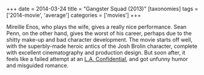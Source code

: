 +++
date = 2014-03-24
title = "Gangster Squad (2013)"
[taxonomies]
tags = ['2014-movie', 'average']
categories = ['movies']
+++

Mireille Enos, who plays the wife, gives a really nice performance. Sean
Penn, on the other hand, gives the worst of his career, perhaps due to
the shitty make-up and bad character development. The movie starts off
well, with the superbly-made heroic antics of the Josh Brolin character,
complete with excellent cinematography and production design. But soon
after, it feels like a failed attempt at an [L.A. Confidential], and got
unfunny humor and misguided romance.

  [L.A. Confidential]: http://tshepang.net/l-a-confidential-1997

